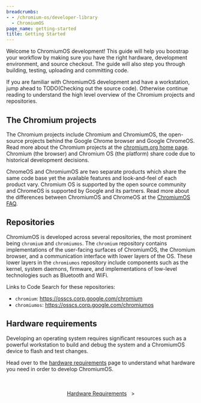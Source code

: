```yaml
---
breadcrumbs:
- - /chromium-os/developer-library
  - ChromiumOS
page_name: getting-started
title: Getting Started
---
```


Welcome to ChromiumOS development! This guide will help you boostrap your
workflow by making sure you have the right hardware, development environment,
and source checkout. The guide will also step you through building, testing,
uploading and committing code.

If you are familiar with ChromiumOS development and have a workstation, jump
ahead to TODO(Checking out the source code). Otherwise continue reading to
understand the high level overview of the Chromium projects and repositories.

## The Chromium projects

The Chromium projects include Chromium and ChromiumOS, the open-source projects
behind the Google Chrome browser and Google ChromeOS. Read more about the
Chromium projects at the <a href="https://chromium.org/chromium-projects"
target="_blank">chromium.org home page</a>. Chromium (the browser) and Chromium
OS (the platform) share code due to historical development decisions.

ChromeOS and ChromiumOS are two separate products which share the same code
base yet the available features and look-and-feel of each product vary. Chromium
OS is supported by the open source community and ChromeOS is supported by
Google and its partners. Read more about the differences between ChromiumOS and
ChromeOS at the <a href="https://chromium.org/chromium-os/chromium-os-faq/"
target="_blank">ChromiumOS FAQ</a>.

## Repositories

ChromiumOS is developed across several repositories, the most prominent being
`chromium` and `chromiumos`. The `chromium` repository contains implementations
of the user-facing surfaces of ChromiumOS, the Chromium browser, and a
communication interface with lower layers of the OS. These lower layers in the
`chromiumos` repository include components such as the kernel, system daemons,
firmware, and implementations of low-level technologies such as Bluetooth and
WiFi.

Links to Code Search for these repositories:

* `chromium`: <a href="https://osscs.corp.google.com/chromium" target="_blank">
https://osscs.corp.google.com/chromium</href>
* `chromiumos`: <a href="https://osscs.corp.google.com/chromiumos"
target="_blank">https://osscs.corp.google.com/chromiumos</href>

## Hardware requirements

Developing an operating system requires significant resources such as a powerful
workstation to build and debug the system and a ChromiumOS device to flash and
test changes.

Head over to the [hardware
requirements](/chromium-os/developer-library/getting-started/hardware-requirements)
page to understand what hardware you need in order to develop ChromiumOS.

<div style="text-align: center; margin: 3rem 0 1rem 0;">
  <div style="margin: 0 1rem; display: inline-block;">
    <a href="/chromium-os/developer-library/getting-started/hardware-requirements">Hardware Requirements</a>
    <span style="margin-left: 0.5rem;">></span>
  </div>
</div>
